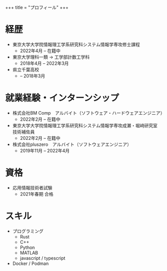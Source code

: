 +++
title = "プロフィール"
+++

# 経歴

- 東京大学大学院情報理工学系研究科システム情報学専攻修士課程
  - 2022年4月 – 在籍中
- 東京大学理科一類 → 工学部計数工学科
  - 2018年4月 – 2022年3月
- 県立千葉高校
  - – 2018年3月

# 就業経験・インターンシップ

- 株式会社BM Comp　アルバイト（ソフトウェア・ハードウェアエンジニア）
  - 2022年2月 – 在籍中
- 東京大学大学院情報理工学系研究科システム情報学専攻成瀬・堀﨑研究室　技術補佐員
  - 2022年2月 – 在籍中
- 株式会社pluszero　アルバイト（ソフトウェアエンジニア）
  - 2019年11月 – 2022年4月

# 資格

- 応用情報技術者試験
  - 2021年春期 合格

# スキル

- プログラミング
  - Rust
  - C++
  - Python
  - MATLAB
  - javascript / typescript
- Docker / Podman
